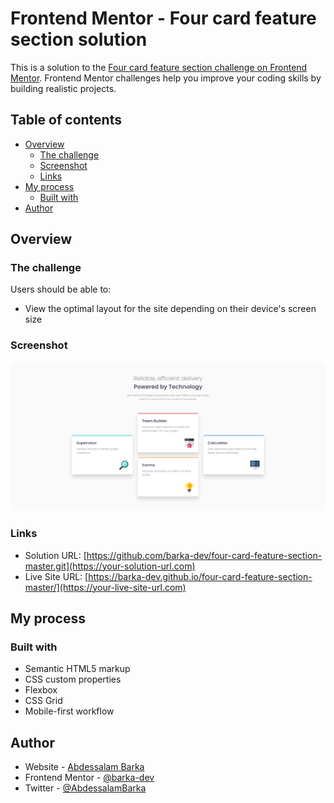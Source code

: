 # Frontend Mentor - Four card feature section solution

This is a solution to the [Four card feature section challenge on Frontend Mentor](https://www.frontendmentor.io/challenges/four-card-feature-section-weK1eFYK). Frontend Mentor challenges help you improve your coding skills by building realistic projects. 

## Table of contents

- [Overview](#overview)
  - [The challenge](#the-challenge)
  - [Screenshot](#screenshot)
  - [Links](#links)
- [My process](#my-process)
  - [Built with](#built-with)
- [Author](#author)



## Overview

### The challenge

Users should be able to:

- View the optimal layout for the site depending on their device's screen size

### Screenshot

![](./screenshot.png)

### Links

- Solution URL: [https://github.com/barka-dev/four-card-feature-section-master.git](https://your-solution-url.com)
- Live Site URL: [https://barka-dev.github.io/four-card-feature-section-master/](https://your-live-site-url.com)

## My process

### Built with

- Semantic HTML5 markup
- CSS custom properties
- Flexbox
- CSS Grid
- Mobile-first workflow

## Author

- Website - [Abdessalam Barka](https://www.your-site.com)
- Frontend Mentor - [@barka-dev](https://www.frontendmentor.io/profile/barka-dev)
- Twitter - [@AbdessalamBarka](https://www.twitter.com/yourusername)
